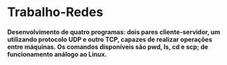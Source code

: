 # Trabalho-Redes

#### Desenvolvimento de quatro programas: dois pares cliente-servidor, um utilizando protocolo UDP e outro TCP, capazes de realizar operações entre máquinas. Os comandos disponíveis são pwd, ls, cd e scp; de funcionamento análogo ao Linux.
